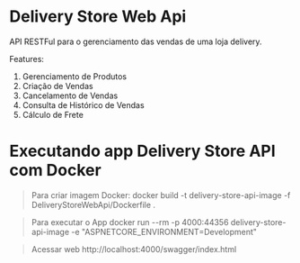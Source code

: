 # Delivery Store Web Api
API RESTFul para o gerenciamento das vendas de uma loja delivery.

Features:

1. Gerenciamento de Produtos
2. Criação de Vendas
3. Cancelamento de Vendas
4. Consulta de Histórico de Vendas
5. Cálculo de Frete



# Executando app Delivery Store API com Docker

> Para criar imagem Docker: 
docker build -t delivery-store-api-image -f  DeliveryStoreWebApi/Dockerfile .

> Para executar o App
docker run --rm -p 4000:44356 delivery-store-api-image -e "ASPNETCORE_ENVIRONMENT=Development"

> Acessar web
http://localhost:4000/swagger/index.html